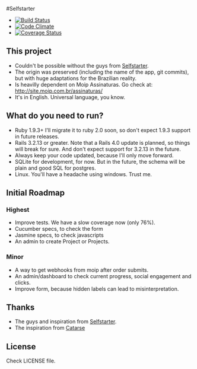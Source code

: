 #Selfstarter

- [![Build Status](https://travis-ci.org/meurio/selfstarter.png?branch=master)](https://travis-ci.org/meurio/selfstarter)
- [![Code Climate](https://codeclimate.com/github/meurio/selfstarter.png)](https://codeclimate.com/github/meurio/selfstarter)
- [![Coverage Status](https://coveralls.io/repos/meurio/selfstarter/badge.png?branch=master)](https://coveralls.io/r/meurio/selfstarter)


## This project

- Couldn't be possible without the guys from [Selfstarter](https://github.com/lockitron/selfstarter). 
- The origin was preserved (including the name of the app, git commits), but with huge adaptations for the Brazilian reality.
- Is heavilly dependent on Moip Assinaturas. Go check at: http://site.moip.com.br/assinaturas/
- It's in English. Universal language, you know.

## What do you need to run?

- Ruby 1.9.3+ I'll migrate it to ruby 2.0 soon, so don't expect 1.9.3 support in future releases.
- Rails 3.2.13 or greater. Note that a Rails 4.0 update is planned, so things will break for sure. And don't expect support for 3.2.13 in the future.
- Always keep your code updated, because I'll only move forward.
- SQLite for development, for now. But in the future, the schema will be plain and good SQL for postgres.
- Linux. You'll have a headache using windows. Trust me.


## Initial Roadmap

### Highest
- Improve tests. We have a slow coverage now (only 76%).
- Cucumber specs, to check the form
- Jasmine specs, to check javascripts
- An admin to create Project or Projects.

### Minor
- A way to get webhooks from moip after order submits.
- An admin/dashboard to check current progress, social engagement and clicks.
- Improve form, because hidden labels can lead to misinterpretation.

## Thanks
- The guys and inspiration from [Selfstarter](https://selfstarter.us).
- The inspiration from [Catarse](http://catarse.me)

## License

Check LICENSE file.
